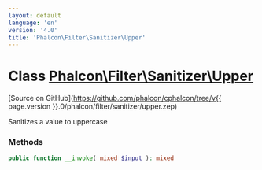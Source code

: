 ```yaml
---
layout: default
language: 'en'
version: '4.0'
title: 'Phalcon\Filter\Sanitizer\Upper'
---
```

# Class [Phalcon\Filter\Sanitizer\Upper](Phalcon_Filter_Sanitizer_Upper)

[Source on GitHub](https://github.com/phalcon/cphalcon/tree/v{{ page.version }}.0/phalcon/filter/sanitizer/upper.zep)

Sanitizes a value to uppercase

### Methods

```php
public function __invoke( mixed $input ): mixed
```